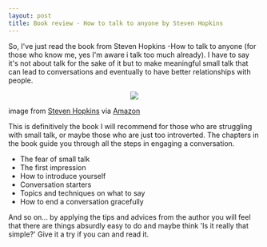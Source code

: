 ```yaml
---
layout: post
title: Book review - How to talk to anyone by Steven Hopkins
---
```

So, I've just read the book from Steven Hopkins -How to talk to anyone (for those who know me, yes I'm aware i talk too much already). I have to say it's not about talk for the sake of it but to make meaningful small talk that can lead to conversations and eventually to have better relationships with people.

<p align="center">
    <img src="https://m.media-amazon.com/images/I/411OIxONoXL.jpg">
</p>

image from [Steven Hopkins](https://www.amazon.com/Steven-Hopkins/e/B07P6X6941/ref=aufs_dp_fta_dsk) via [Amazon](https://www.amazon.com/gp/product/B07NS8ST2B/ref=dbs_a_def_rwt_hsch_vapi_tkin_p1_i2)

This is definitively the book I will recommend for those who are struggling with small talk, or maybe those who are just too introverted. The chapters in the book guide you through all the steps in engaging a conversation.

* The fear of small talk
* The first impression
* How to introduce yourself
* Conversation starters
* Topics and techniques on what to say
* How to end a conversation gracefully

And so on... by applying the tips and advices from the author you will feel that there are things absurdly easy to do and maybe think 'Is it really that simple?' Give it a try if you can and read it. 